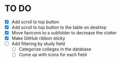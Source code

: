 # TO DO
- [x] Add scroll to top button
- [x] Add scroll to top button to the table on desktop
- [x] Move favicons to a subfolder to decrease the clutter
- [x] Make GitHub ribbon sticky
- [ ] Add filtering by study field
    - [ ] Categorize colleges in the database
    - [ ] Come up with icons for each field